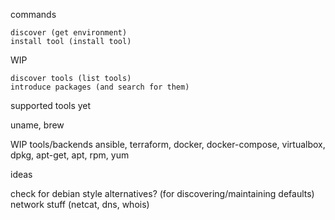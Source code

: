 commands

```
discover (get environment)
install tool (install tool)
```

WIP
```
discover tools (list tools)
introduce packages (and search for them)
```

supported tools yet

uname, brew

WIP tools/backends
ansible, terraform, docker, docker-compose, virtualbox, dpkg, apt-get, apt, rpm, yum

ideas

check for debian style alternatives? (for discovering/maintaining defaults)
network stuff (netcat, dns, whois)
